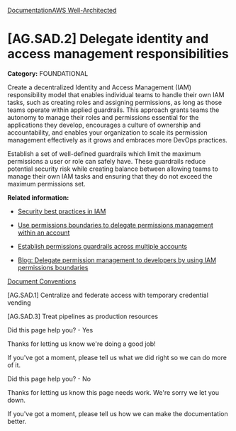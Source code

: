 [Documentation](/index.html)[AWS Well-Architected](devops-guidance.html)

# [AG.SAD.2] Delegate identity and access management responsibilities

**Category:** FOUNDATIONAL

Create a decentralized Identity and Access Management (IAM) responsibility model that enables individual teams to handle their own IAM tasks, such as creating roles and assigning permissions, as long as those teams operate within applied guardrails. This approach grants teams the autonomy to manage their roles and permissions essential for the applications they develop, encourages a culture of ownership and accountability, and enables your organization to scale its permission management effectively as it grows and embraces more DevOps practices.

Establish a set of well-defined guardrails which limit the maximum permissions a user or role can safely have. These guardrails reduce potential security risk while creating balance between allowing teams to manage their own IAM tasks and ensuring that they do not exceed the maximum permissions set.

**Related information:**

* [Security best practices in IAM](https://docs.aws.amazon.com/IAM/latest/UserGuide/best-practices.html)

* [Use permissions boundaries to delegate permissions management within an account](https://docs.aws.amazon.com/IAM/latest/UserGuide/best-practices.html#bp-permissions-boundaries)

* [Establish permissions guardrails across multiple accounts](https://docs.aws.amazon.com/IAM/latest/UserGuide/best-practices.html#bp-permissions-guardrails)

* [Blog: Delegate permission management to developers by using IAM permissions boundaries](https://aws.amazon.com/blogs/security/delegate-permission-management-to-developers-using-iam-permissions-boundaries/)


[Document Conventions](/general/latest/gr/docconventions.html)

\[AG.SAD.1] Centralize and federate access with temporary credential vending

\[AG.SAD.3] Treat pipelines as production resources

Did this page help you? - Yes

Thanks for letting us know we're doing a good job!

If you've got a moment, please tell us what we did right so we can do more of it.

Did this page help you? - No

Thanks for letting us know this page needs work. We're sorry we let you down.

If you've got a moment, please tell us how we can make the documentation better.</awsdocs-view></awsui-app-layout>